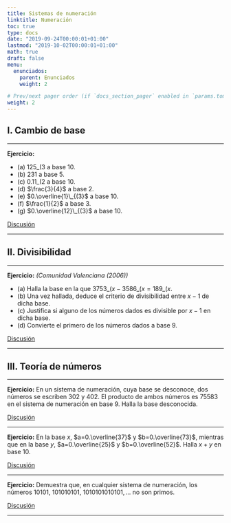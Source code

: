 ```yaml
---
title: Sistemas de numeración
linktitle: Numeración
toc: true
type: docs
date: "2019-09-24T00:00:01+01:00"
lastmod: "2019-10-02T00:00:01+01:00"
math: true
draft: false
menu:
  enunciados:
    parent: Enunciados
    weight: 2

# Prev/next pager order (if `docs_section_pager` enabled in `params.toml`)
weight: 2
---
```


## I. Cambio de base

---

**Ejercicio:**

- (a) $125\_{(3}$ a base $10$.
- (b) $231$ a base $5$.
- (c\) $0.11\_{(2}$ a base $10$.
- (d) $\frac{3}{4}$ a base $2$.
- (e) $0.\overline{1}\_{(3}$ a base $10$.
- (f) $\frac{1}{2}$ a base $3$.
- (g) $0.\overline{12}\_{(3}$ a base $10$.

[Discusión](/2019/09/25/enunciados-propuestos-iii/)

---

## II. Divisibilidad

---

**Ejercicio:** *(Comunidad Valenciana (2006))*

- (a) Halla la base en la que $3753\_{(x} - 3586\_{(x} = 189\_{(x}$.
- (b) Una vez hallada, deduce el criterio de divisibilidad entre $x-1$ de dicha base.
- (c\) Justifica si alguno de los números dados es divisible por $x-1$ en dicha base.
- (d) Convierte el primero de los números dados a base $9$.

[Discusión](/2019/09/24/enunciados-propuestos-ii/)

---

## III. Teoría de números

---

**Ejercicio:** En un sistema de numeración, cuya base se desconoce, dos números se escriben $302$ y $402$. El producto de ambos números es $75583$ en el sistema de numeración en base $9$. Halla la base desconocida.

[Discusión](/2019/10/01/enunciados-propuestos-iv/)

---

**Ejercicio:** En la base $x$, $a=0.\overline{37}$ y $b=0.\overline{73}$, mientras que en la base $y$, $a=0.\overline{25}$ y $b=0.\overline{52}$. Halla $x+y$ en base $10$.

[Discusión](/2019/09/25/enunciados-propuestos-iii/)

---

**Ejercicio:** Demuestra que, en cualquier sistema de numeración, los números $10101$, $101010101$, $1010101010101,\ldots$ no son primos.

[Discusión](/2019/09/25/enunciados-propuestos-iii/)

---
